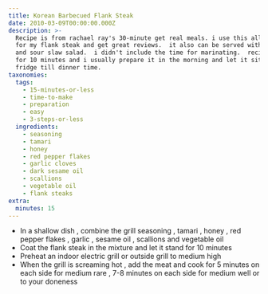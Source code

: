 ```yaml
---
title: Korean Barbecued Flank Steak
date: 2010-03-09T00:00:00.000Z
description: >-
  Recipe is from rachael ray's 30-minute get real meals. i use this all the time
  for my flank steak and get great reviews.  it also can be served with her hot
  and sour slaw salad.  i didn't include the time for marinating.  recipe calls
  for 10 minutes and i usually prepare it in the morning and let it sit in the
  fridge till dinner time.
taxonomies:
  tags:
    - 15-minutes-or-less
    - time-to-make
    - preparation
    - easy
    - 3-steps-or-less
  ingredients:
    - seasoning
    - tamari
    - honey
    - red pepper flakes
    - garlic cloves
    - dark sesame oil
    - scallions
    - vegetable oil
    - flank steaks
extra:
  minutes: 15
---
```

 - In a shallow dish , combine the grill seasoning , tamari , honey , red pepper flakes , garlic , sesame oil , scallions and vegetable oil
 - Coat the flank steak in the mixture and let it stand for 10 minutes
 - Preheat an indoor electric grill or outside grill to medium high
 - When the grill is screaming hot , add the meat and cook for 5 minutes on each side for medium rare , 7-8 minutes on each side for medium well or to your doneness
